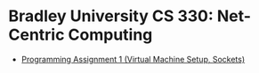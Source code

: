 # Bradley University CS 330: Net-Centric Computing

* [Programming Assignment 1 (Virtual Machine Setup, Sockets)](assignments/assignment1)

<!-- * [Programming Assignment 2 (Routing and Forwarding)](https://github.com/CSIS-BU/CS330-SP21-Assignments/tree/main/assignments/assignment2) -->
